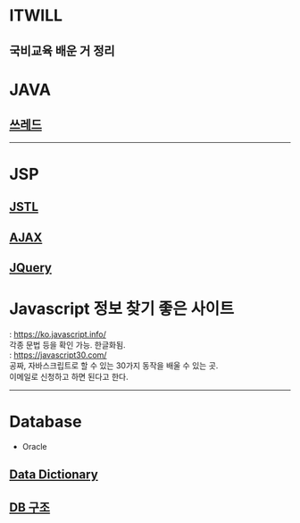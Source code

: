 # ITWILL
국비교육 배운 거 정리
-----
# JAVA 
## [쓰레드](https://github.com/inuit57/ITWILL/blob/main/JSP,JAVA/JAVA/%EC%93%B0%EB%A0%88%EB%93%9C/readme.md#%EC%93%B0%EB%A0%88%EB%93%9C)

----
# JSP

## [JSTL](https://github.com/inuit57/ITWILL/tree/main/JSP%2CJAVA/JSTL#%EA%B0%9C%EC%9A%94)
## [AJAX](https://github.com/inuit57/ITWILL/tree/main/JSP%2CJAVA/JSP/AJAX)

## [JQuery](https://jquery.com/)

# Javascript 정보 찾기 좋은 사이트 
: https://ko.javascript.info/ <br>
각종 문법 등을 확인 가능. 한글화됨.  <br>
: https://javascript30.com/ <br>
공짜, 자바스크립트로 할 수 있는 30가지 동작을 배울 수 있는 곳. <br>
이메일로 신청하고 하면 된다고 한다.  <br>

----

# Database
- Oracle 

## [Data Dictionary](https://github.com/inuit57/ITWILL/tree/main/Database/Data%20Dictionary#%EA%B5%AC%EC%84%B1%EC%9A%94%EC%86%8C)

## [DB 구조](https://github.com/inuit57/ITWILL/tree/main/DB%EA%B5%AC%ED%98%84/DB%EA%B5%AC%EC%A1%B0#db-%EA%B5%AC%EC%A1%B0)

